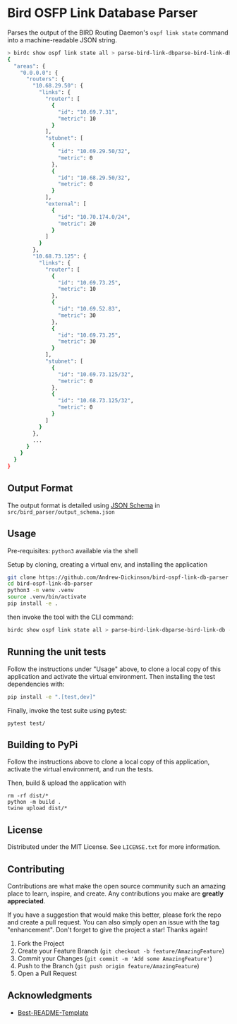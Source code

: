 
# Bird OSFP Link Database Parser

Parses the output of the BIRD Routing Daemon's `ospf link state` command into a machine-readable JSON string.

```sh
> birdc show ospf link state all > parse-bird-link-dbparse-bird-link-db -
{
  "areas": {
    "0.0.0.0": {
      "routers": {
        "10.68.29.50": {
          "links": {
            "router": [
              {
                "id": "10.69.7.31",
                "metric": 10
              }
            ],
            "stubnet": [
              {
                "id": "10.69.29.50/32",
                "metric": 0
              },
              {
                "id": "10.68.29.50/32",
                "metric": 0
              }
            ],
            "external": [
              {
                "id": "10.70.174.0/24",
                "metric": 20
              }
            ]
          }
        },
        "10.68.73.125": {
          "links": {
            "router": [
              {
                "id": "10.69.73.25",
                "metric": 10
              },
              {
                "id": "10.69.52.83",
                "metric": 30
              },
              {
                "id": "10.69.73.25",
                "metric": 30
              }
            ],
            "stubnet": [
              {
                "id": "10.69.73.125/32",
                "metric": 0
              },
              {
                "id": "10.68.73.125/32",
                "metric": 0
              }
            ]
          }
        },
        ...
      }
    }
  }
}
```

## Output Format

The output format is detailed using [JSON Schema](https://json-schema.org/) in `src/bird_parser/output_schema.json`


## Usage

Pre-requisites: `python3` available via the shell

Setup by cloning, creating a virtual env, and installing the application
```sh
git clone https://github.com/Andrew-Dickinson/bird-ospf-link-db-parser
cd bird-ospf-link-db-parser
python3 -m venv .venv
source .venv/bin/activate
pip install -e .
```

then invoke the tool with the CLI command:
```sh
birdc show ospf link state all > parse-bird-link-dbparse-bird-link-db -
```

## Running the unit tests

Follow the instructions under "Usage" above, to clone a local copy of this application and activate
the virtual environment. Then installing the test dependencies with:
```sh
pip install -e ".[test,dev]"
```

Finally, invoke the test suite using pytest:
```
pytest test/
```

## Building to PyPi

Follow the instructions above to clone a local copy of this application, activate
the virtual environment, and run the tests.

Then, build & upload the application with
```
rm -rf dist/*
python -m build .
twine upload dist/*
```

## License

Distributed under the MIT License. See `LICENSE.txt` for more information.

## Contributing

Contributions are what make the open source community such an amazing place to learn, inspire, and create. Any contributions you make are **greatly appreciated**.

If you have a suggestion that would make this better, please fork the repo and create a pull request. You can also simply open an issue with the tag "enhancement".
Don't forget to give the project a star! Thanks again!

1. Fork the Project
2. Create your Feature Branch (`git checkout -b feature/AmazingFeature`)
3. Commit your Changes (`git commit -m 'Add some AmazingFeature'`)
4. Push to the Branch (`git push origin feature/AmazingFeature`)
5. Open a Pull Request


## Acknowledgments
 * [Best-README-Template](https://github.com/othneildrew/Best-README-Template/)

